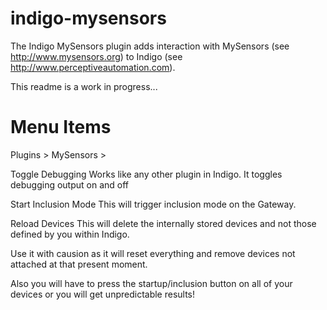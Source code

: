 indigo-mysensors
================

The Indigo MySensors plugin adds interaction with MySensors (see http://www.mysensors.org) to Indigo (see http://www.perceptiveautomation.com).


This readme is a work in progress...

Menu Items
================
Plugins > MySensors >

Toggle Debugging
Works like any other plugin in Indigo.
It toggles debugging output on and off

Start Inclusion Mode
This will trigger inclusion mode on the Gateway.

Reload Devices
This will delete the internally stored devices and not those defined by you within Indigo.

Use it with causion as it will reset everything and remove devices not attached at that present moment.

Also you will have to press the startup/inclusion button on all of your devices or you will get unpredictable results!


